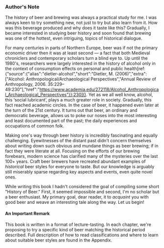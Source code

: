 ### Author's Note

The history of beer and brewing was always a practical study for me. I was always keen to try something new, not just to try but also learn from it. How was this beverage produced and why does it taste like this? Gradually, I became interested in studying beer history and soon found that brewing was one of the hottest, even intriguing, topics of historical dialogue.

For many centuries in parts of Northern Europe, beer was if not the primary economic driver then it was at least second — a fact that both Medieval chroniclers and contemporary scholars turn a blind eye to. Up until the 1980's, researchers were largely interested in the history of alcohol only in the context of consumption effects on personal and public health[ref:{"source":{"alias":"dietler-alcohol","short":"Dietler, M. (2006)","extra":\["Alcohol: Anthropological/Archaeological Perspectives","Annual Review of Anthropology, 2006. 35:229–49:230"\],"href":"https://www.academia.edu/272118/Alcohol_Anthropological_Archaeological_Perspectives"}}:230](). Yet as we all well know, alcohol, this ‘social lubricant’, plays a much greater role in society. Gradually, this fact reached academic circles. In the case of beer, it happened even later at the turn of the 21st century. It turns out that beer, an ordinary and democratic beverage, allows us to poke our noses into the most interesting and least documented part of the past; the daily experiences and occupations of common folk.

Making one's way through beer history is incredibly fascinating and equally challenging. Eyewitnesses of the distant past didn't concern themselves about writing down such obvious and mundane things as beer brewing; if in fact they were literate at all. Focusing on the efforts of our brewing forebears, modern science has clarified  many of the mysteries over the last 100+ years. Craft beer brewers have recreated abundant examples of *historical* beer styles for everyone to taste. But our knowledge is arguably still miserably sparse regarding key aspects and events, even quite novel ones.

While writing this book I hadn't considered the goal of compiling some short "History of Beer." First, it seemed impossible and second, I'm no scholar but a beer enthusiast. My primary goal, dear reader, it to *acquaint* you with good beer and weave an interesting tale along the way. Let us begin!

#### An Important Remark

This book is written in a format of lecture-tasting. In each chapter, we're proposing to try a specific kind of beer matching the historical period described. Full description of how to read classifications and where to learn about suitable beer styles are found in the Appendix.
